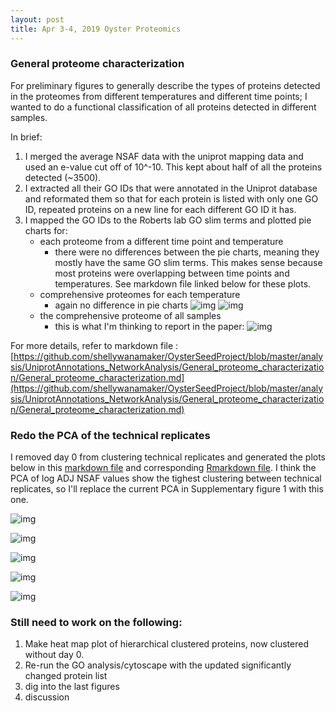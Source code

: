 ```yaml
---
layout: post
title: Apr 3-4, 2019 Oyster Proteomics
---
```


### General proteome characterization

For preliminary figures to generally describe the types of proteins detected in the proteomes from different temperatures and different time points; I wanted to do a functional classification of all proteins detected in different samples. 

In brief:

1. I merged the average NSAF data with the uniprot mapping data and used an e-value cut off of 10^-10. This kept about half of all the proteins detected (~3500). 
2. I extracted all their GO IDs that were annotated in the Uniprot database and reformated them so that for each protein is listed with only one GO ID, repeated proteins on a new line for each different GO ID it has.
3. I mapped the GO IDs to the Roberts lab GO slim terms and plotted pie charts for:
	- each proteome from a different time point and temperature
		- there were no differences between the pie charts, meaning they mostly have the same GO slim terms. This makes sense because most proteins were overlapping between time points and temperatures. See markdown file linked below for these plots. 
	- comprehensive proteomes for each temperature 
		- again no difference in pie charts
		![img](https://raw.githubusercontent.com/shellywanamaker/OysterSeedProject/master/analysis/UniprotAnnotations_NetworkAnalysis/General_proteome_characterization/General_proteome_characterization_files/figure-markdown_github/pie_charts_Temp_comprehensive_proteome-1.png)
		![img](https://raw.githubusercontent.com/shellywanamaker/OysterSeedProject/master/analysis/UniprotAnnotations_NetworkAnalysis/General_proteome_characterization/General_proteome_characterization_files/figure-markdown_github/pie_charts_Temp_comprehensive_proteome-2.png)
	- the comprehensive proteome of all samples
		- this is what I'm thinking to report in the paper: 
		![img](https://raw.githubusercontent.com/shellywanamaker/OysterSeedProject/master/analysis/UniprotAnnotations_NetworkAnalysis/General_proteome_characterization/General_proteome_characterization_files/figure-markdown_github/pie_chart_comprehensive_proteome-1.png) 

For more details, refer to markdown file :  [https://github.com/shellywanamaker/OysterSeedProject/blob/master/analysis/UniprotAnnotations_NetworkAnalysis/General_proteome_characterization/General_proteome_characterization.md](https://github.com/shellywanamaker/OysterSeedProject/blob/master/analysis/UniprotAnnotations_NetworkAnalysis/General_proteome_characterization/General_proteome_characterization.md)


### Redo the PCA of the technical replicates

I removed day 0 from clustering technical replicates and generated the plots below in this [markdown file](https://github.com/shellywanamaker/OysterSeedProject/blob/master/analysis/nmds_R/nmds_analysis_like_Emmas/ClusteringTechnicalReplicates_noDay0.md) and corresponding [Rmarkdown file](https://github.com/shellywanamaker/OysterSeedProject/blob/master/analysis/nmds_R/nmds_analysis_like_Emmas/ClusteringTechnicalReplicates_noDay0.Rmd). I think the PCA of log ADJ NSAF values show the tighest clustering between technical replicates, so I'll replace the current PCA in Supplementary figure 1 with this one.

![img](https://raw.githubusercontent.com/shellywanamaker/OysterSeedProject/master/analysis/nmds_R/nmds_analysis_like_Emmas/ClusteringTechnicalReplicates_noDay0_files/figure-markdown_github/unnamed-chunk-4-1.png)

![img](https://raw.githubusercontent.com/shellywanamaker/OysterSeedProject/master/analysis/nmds_R/nmds_analysis_like_Emmas/ClusteringTechnicalReplicates_noDay0_files/figure-markdown_github/unnamed-chunk-5-1.png)

![img](https://raw.githubusercontent.com/shellywanamaker/OysterSeedProject/master/analysis/nmds_R/nmds_analysis_like_Emmas/ClusteringTechnicalReplicates_noDay0_files/figure-markdown_github/unnamed-chunk-6-1.png)

![img](https://raw.githubusercontent.com/shellywanamaker/OysterSeedProject/master/analysis/nmds_R/nmds_analysis_like_Emmas/ClusteringTechnicalReplicates_noDay0_files/figure-markdown_github/unnamed-chunk-7-1.png)

![img](https://raw.githubusercontent.com/shellywanamaker/OysterSeedProject/master/analysis/nmds_R/nmds_analysis_like_Emmas/ClusteringTechnicalReplicates_noDay0_files/figure-markdown_github/unnamed-chunk-8-1.png)


### Still need to work on the following:

1. Make heat map plot of hierarchical clustered proteins, now clustered without day 0.
2. Re-run the GO analysis/cytoscape with the updated significantly changed protein list
3. dig into the last figures
4. discussion
